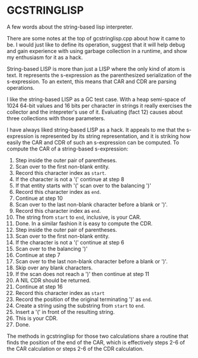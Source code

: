 GCSTRINGLISP
============

A few words about the string-based lisp interpreter.

There are some notes at the top of gcstringlisp.cpp about how it came to be. I would just like to define its operation,
suggest that it will help debug and gain experience with using garbage collection in a runtime, and show my enthusiasm
for it as a hack.

String-based LISP is more than just a LISP where the only kind of atom is text. It represents the s-expression as the
parenthesized serialization of the s-expression. To an extent, this means that CAR and CDR are parsing operations.

I like the string-based LISP as a GC test case. With a heap semi-space of 1024 64-bit values and 16 bits per character 
in strings it really exercises the collector and the intepreter's use of it. Evaluating (fact 12) causes about three 
collections with those parameters.

I have always liked string-based LISP as a hack. It appeals to me that the s-expression is represented by its string
representation, and it is striking how easily the CAR and CDR of such an s-expression can be computed. To compute the
CAR of a string-based s-expression:
1. Step inside the outer pair of parentheses.
2. Scan over to the first non-blank entity.
3. Record this character index as `start`.
4. If the character is not a '(' continue at step 8
5. If that entity starts with '(' scan over to the balancing ')'
6. Record this character index as `end`.
7. Continue at step 10
8. Scan over to the last non-blank character before a blank or ')'.
9. Record this character index as `end`.
10. The string from `start` to `end`, inclusive, is your CAR.
11. Done.
In a similar fashion it is easy to compute the CDR.
1. Step inside the outer pair of parentheses.
2. Scan over to the first non-blank entity.
3. If the character is not a '(' continue at step 6
4. Scan over to the balancing ')'
5. Continue at step 7
6. Scan over to the last non-blank character before a blank or ')'.
7. Skip over any blank characters.
8. If the scan does not reach a ')' then continue at step 11
9. A NIL CDR should be returned.
10. Continue at step 16
11. Record this character index as `start`
12. Record the position of the original terminating ')' as `end`.
13. Create a string using the substring from `start` to `end`.
14. Insert a '(' in front of the resulting string.
15. This is your CDR.
16. Done.

The methods in gcstringlisp for those two calculations share a routine that finds the position of the end of the CAR,
which is effectively steps 2-6 of the CAR calculation or steps 2-6 of the CDR calculation.
